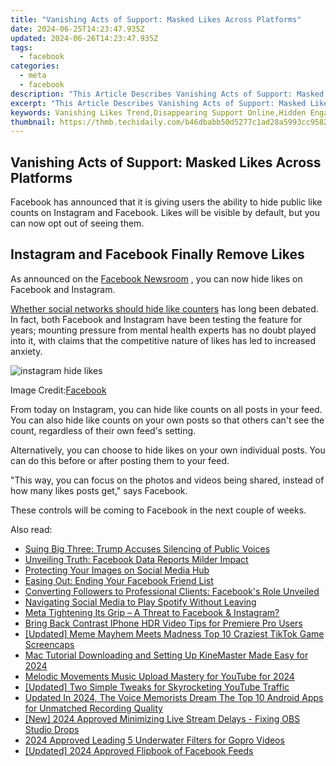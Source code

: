 ```yaml
---
title: "Vanishing Acts of Support: Masked Likes Across Platforms"
date: 2024-06-25T14:23:47.935Z
updated: 2024-06-26T14:23:47.935Z
tags:
  - facebook
categories:
  - meta
  - facebook
description: "This Article Describes Vanishing Acts of Support: Masked Likes Across Platforms"
excerpt: "This Article Describes Vanishing Acts of Support: Masked Likes Across Platforms"
keywords: Vanishing Likes Trend,Disappearing Support Online,Hidden Engagement Patterns,Stealthy Social Interaction,Unseen Platform Support,Elusive Positive Feedback,Concealed Digital Praise
thumbnail: https://thmb.techidaily.com/b46dbabb50d5277c1ad28a5993cc958234753eefedba62d12174cf3ff84234d4.jpg
---
```


## Vanishing Acts of Support: Masked Likes Across Platforms

 Facebook has announced that it is giving users the ability to hide public like counts on Instagram and Facebook. Likes will be visible by default, but you can now opt out of seeing them.

## Instagram and Facebook Finally Remove Likes

 As announced on the [Facebook Newsroom](https://about.fb.com/news/2021/05/giving-people-more-control/) , you can now hide likes on Facebook and Instagram.

[Whether social networks should hide like counters](https://www.makeuseof.com/should-instagram-hide-number-of-likes/) has long been debated. In fact, both Facebook and Instagram have been testing the feature for years; mounting pressure from mental health experts has no doubt played into it, with claims that the competitive nature of likes has led to increased anxiety.

![instagram hide likes](https://static1.makeuseofimages.com/wordpress/wp-content/uploads/2021/05/instagram-hide-likes.png)

 Image Credit:[Facebook](https://about.fb.com/news/2021/05/giving-people-more-control/)

 From today on Instagram, you can hide like counts on all posts in your feed. You can also hide like counts on your own posts so that others can't see the count, regardless of their own feed's setting.

 Alternatively, you can choose to hide likes on your own individual posts. You can do this before or after posting them to your feed.

 "This way, you can focus on the photos and videos being shared, instead of how many likes posts get," says Facebook.

 These controls will be coming to Facebook in the next couple of weeks.


<ins class="adsbygoogle"
     style="display:block"
     data-ad-format="autorelaxed"
     data-ad-client="ca-pub-7571918770474297"
     data-ad-slot="1223367746"></ins>



<ins class="adsbygoogle"
     style="display:block"
     data-ad-client="ca-pub-7571918770474297"
     data-ad-slot="8358498916"
     data-ad-format="auto"
     data-full-width-responsive="true"></ins>

<span class="atpl-alsoreadstyle">Also read:</span>
<div><ul>
<li><a href="https://facebook.techidaily.com/suing-big-three-trump-accuses-silencing-of-public-voices/"><u>Suing Big Three: Trump Accuses Silencing of Public Voices</u></a></li>
<li><a href="https://facebook.techidaily.com/unveiling-truth-facebook-data-reports-milder-impact/"><u>Unveiling Truth: Facebook Data Reports Milder Impact</u></a></li>
<li><a href="https://facebook.techidaily.com/protecting-your-images-on-social-media-hub/"><u>Protecting Your Images on Social Media Hub</u></a></li>
<li><a href="https://facebook.techidaily.com/easing-out-ending-your-facebook-friend-list/"><u>Easing Out: Ending Your Facebook Friend List</u></a></li>
<li><a href="https://facebook.techidaily.com/converting-followers-to-professional-clients-facebooks-role-unveiled/"><u>Converting Followers to Professional Clients: Facebook's Role Unveiled</u></a></li>
<li><a href="https://facebook.techidaily.com/navigating-social-media-to-play-spotify-without-leaving/"><u>Navigating Social Media to Play Spotify Without Leaving</u></a></li>
<li><a href="https://facebook.techidaily.com/meta-tightening-its-grip-a-threat-to-facebook-and-instagram/"><u>Meta Tightening Its Grip – A Threat to Facebook & Instagram?</u></a></li>
<li><a href="https://extra-hints.techidaily.com/bring-back-contrast-iphone-hdr-video-tips-for-premiere-pro-users/"><u>Bring Back Contrast  IPhone HDR Video Tips for Premiere Pro Users</u></a></li>
<li><a href="https://tiktok-videos.techidaily.com/updated-meme-mayhem-meets-madness-top-10-craziest-tiktok-game-screencaps/"><u>[Updated] Meme Mayhem Meets Madness  Top 10 Craziest TikTok Game Screencaps</u></a></li>
<li><a href="https://ai-video-tools.techidaily.com/mac-tutorial-downloading-and-setting-up-kinemaster-made-easy-for-2024/"><u>Mac Tutorial Downloading and Setting Up KineMaster Made Easy for 2024</u></a></li>
<li><a href="https://youtube-help.techidaily.com/melodic-movements-music-upload-mastery-for-youtube-for-2024/"><u>Melodic Movements  Music Upload Mastery for YouTube for 2024</u></a></li>
<li><a href="https://eaxpv-info.techidaily.com/updated-two-simple-tweaks-for-skyrocketing-youtube-traffic/"><u>[Updated] Two Simple Tweaks for Skyrocketing YouTube Traffic</u></a></li>
<li><a href="https://sound-tweaking.techidaily.com/updated-in-2024-the-voice-memorists-dream-the-top-10-android-apps-for-unmatched-recording-quality/"><u>Updated In 2024, The Voice Memorists Dream The Top 10 Android Apps for Unmatched Recording Quality</u></a></li>
<li><a href="https://desktop-recording.techidaily.com/new-2024-approved-minimizing-live-stream-delays-fixing-obs-studio-drops/"><u>[New] 2024 Approved  Minimizing Live Stream Delays - Fixing OBS Studio Drops</u></a></li>
<li><a href="https://extra-guidance.techidaily.com/2024-approved-leading-5-underwater-filters-for-gopro-videos/"><u>2024 Approved  Leading 5 Underwater Filters for Gopro Videos</u></a></li>
<li><a href="https://facebook-clips.techidaily.com/updated-2024-approved-flipbook-of-facebook-feeds/"><u>[Updated] 2024 Approved  Flipbook of Facebook Feeds</u></a></li>
</ul></div>
